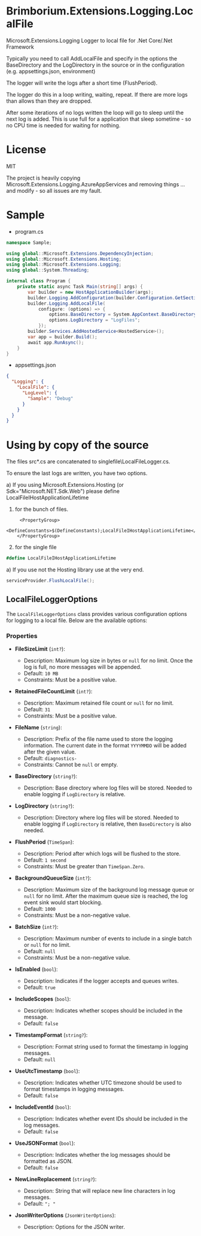 # Brimborium.Extensions.Logging.LocalFile

Microsoft.Extensions.Logging Logger to local file for .Net Core/.Net Framework

Typically you need to call AddLocalFile and specify in the options the BaseDirectory and the LogDirectory in the source or in the configuration (e.g. appsettings.json, environment)

The logger will write the logs after a short time (FlushPeriod).

The logger do this in a loop writing, waiting, repeat.
If there are more logs than allows than they are dropped.

After some iterations of no logs written the loop will go to sleep until the next log is added. This is use full for a application that sleep sometime - so no CPU time is needed for waiting for nothing.

# License

MIT

The project is heavily copying Microsoft.Extensions.Logging.AzureAppServices and removing things ... and modify - so all issues are my fault.

# Sample

- program.cs
```c#
namespace Sample;

using global::Microsoft.Extensions.DependencyInjection;
using global::Microsoft.Extensions.Hosting;
using global::Microsoft.Extensions.Logging;
using global::System.Threading;

internal class Program {
    private static async Task Main(string[] args) {
        var builder = new HostApplicationBuilder(args);
        builder.Logging.AddConfiguration(builder.Configuration.GetSection("Logging"));
        builder.Logging.AddLocalFile(
            configure: (options) => {
                options.BaseDirectory = System.AppContext.BaseDirectory;
                options.LogDirectory = "LogFiles";
            });
        builder.Services.AddHostedService<HostedService>();
        var app = builder.Build();
        await app.RunAsync();
    }
}
```

- appsettings.json

```JSON
{
  "Logging": {
    "LocalFile": {
      "LogLevel": {
        "Sample": "Debug"
      }
    }
  }
}
```


# Using by copy of the source

The files src\*.cs are concatenated to singlefile\LocalFileLogger.cs.

To ensure the last logs are written, you have two options.

a) If you using Microsoft.Extensions.Hosting (or Sdk="Microsoft.NET.Sdk.Web") please define LocalFileIHostApplicationLifetime
 
1) for the bunch of files.
```csproj
     <PropertyGroup>
      <DefineConstants>$(DefineConstants);LocalFileIHostApplicationLifetime</DefineConstants>
    </PropertyGroup>
```

2) for the single file
```c#
#define LocalFileIHostApplicationLifetime
```

a) If you use not the Hosting library
use at the very end.
```c#
serviceProvider.FlushLocalFile();
```

## LocalFileLoggerOptions

The `LocalFileLoggerOptions` class provides various configuration options for logging to a local file. Below are the available options:

### Properties

- **FileSizeLimit** (`int?`): 
  - Description: Maximum log size in bytes or `null` for no limit. Once the log is full, no more messages will be appended.
  - Default: `10 MB`
  - Constraints: Must be a positive value.

- **RetainedFileCountLimit** (`int?`): 
  - Description: Maximum retained file count or `null` for no limit.
  - Default: `31`
  - Constraints: Must be a positive value.

- **FileName** (`string`): 
  - Description: Prefix of the file name used to store the logging information. The current date in the format `YYYYMMDD` will be added after the given value.
  - Default: `diagnostics-`
  - Constraints: Cannot be `null` or empty.

- **BaseDirectory** (`string?`): 
  - Description: Base directory where log files will be stored. Needed to enable logging if `LogDirectory` is relative.

- **LogDirectory** (`string?`): 
  - Description: Directory where log files will be stored. Needed to enable logging if `LogDirectory` is relative, then `BaseDirectory` is also needed.

- **FlushPeriod** (`TimeSpan`): 
  - Description: Period after which logs will be flushed to the store.
  - Default: `1 second`
  - Constraints: Must be greater than `TimeSpan.Zero`.

- **BackgroundQueueSize** (`int?`): 
  - Description: Maximum size of the background log message queue or `null` for no limit. After the maximum queue size is reached, the log event sink would start blocking.
  - Default: `1000`
  - Constraints: Must be a non-negative value.

- **BatchSize** (`int?`): 
  - Description: Maximum number of events to include in a single batch or `null` for no limit.
  - Default: `null`
  - Constraints: Must be a non-negative value.

- **IsEnabled** (`bool`): 
  - Description: Indicates if the logger accepts and queues writes.
  - Default: `true`

- **IncludeScopes** (`bool`): 
  - Description: Indicates whether scopes should be included in the message.
  - Default: `false`

- **TimestampFormat** (`string?`): 
  - Description: Format string used to format the timestamp in logging messages.
  - Default: `null`

- **UseUtcTimestamp** (`bool`): 
  - Description: Indicates whether UTC timezone should be used to format timestamps in logging messages.
  - Default: `false`

- **IncludeEventId** (`bool`): 
  - Description: Indicates whether event IDs should be included in the log messages.
  - Default: `false`

- **UseJSONFormat** (`bool`): 
  - Description: Indicates whether the log messages should be formatted as JSON.
  - Default: `false`

- **NewLineReplacement** (`string?`): 
  - Description: String that will replace new line characters in log messages.
  - Default: `"; "`

- **JsonWriterOptions** (`JsonWriterOptions`): 
  - Description: Options for the JSON writer.
